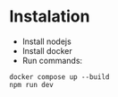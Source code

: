 ﻿# Instalation
 - Install nodejs
 - Install docker
 - Run commands:

```
docker compose up --build
npm run dev
```
